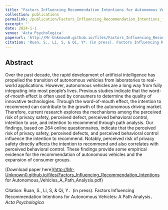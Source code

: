 ```yaml
---
title: "Factors Influencing Recommendation Intentions for Autonomous Vehicles: A Path Analysis"
collection: publications
permalink: /publication/Factors_Influencing_Recommendation_Intentions_for_Autonomous_Vehicles_A_Path_Analysis
excerpt: ''
date: 2024-1-1
venue: 'Acta Psychologica'
paperurl: 'http://Mr-Unknown0.github.io/files/Factors_Influencing_Recommendation_Intentions_for_Autonomous_Vehicles_A_Path_Analysis.pdf'
citation: 'Ruan, S., Li, S, & Qi, Y*．(in press). Factors Influencing Recommendation Intentions for Autonomous Vehicles: A Path Analysis．Acta Psychologica'
---
```

## Abstract
Over the past decade, the rapid development of artificial intelligence has propelled the transition of autonomous vehicles from laboratories to real-world applications. However, autonomous vehicles are a long way from fully integrating into most people’s lives. Previous studies indicate that the word-of-mouth effect is often used by consumers to determine the quality of innovative technologies. Through the word-of-mouth effect, the intention to recommend can contribute to the growth of the autonomous driving market. Therefore, current research explores the mechanisms among the perceived risk of privacy safety, perceived defect, perceived behavioral control, intention to use, and intention to recommend through path analysis. Our findings, based on 264 online questionnaires, indicate that the perceived risk of privacy safety, perceived defects, and perceived behavioral control influence the intention to recommend. Notably, perceived risk of privacy safety directly affects the intention to recommend and also correlates with perceived behavioral control. These findings provide some empirical evidence for the recommendation of autonomous vehicles and the expansion of consumer groups.

[Download paper here](http://Mr-Unknown0.github.io/files/Factors_Influencing_Recommendation_Intentions for Autonomous_Vehicles_A_Path_Analysis.pdf)

Citation: Ruan, S., Li, S, & Qi, Y．(in press). Factors Influencing Recommendation Intentions for Autonomous Vehicles: A Path Analysis．*Acta Psychologica*

